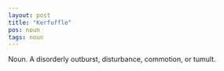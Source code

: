 ```yaml
---
layout: post
title: "Kerfuffle"
pos: noun
tags: noun
---
```

Noun. A disorderly outburst, disturbance, commotion, or tumult.
